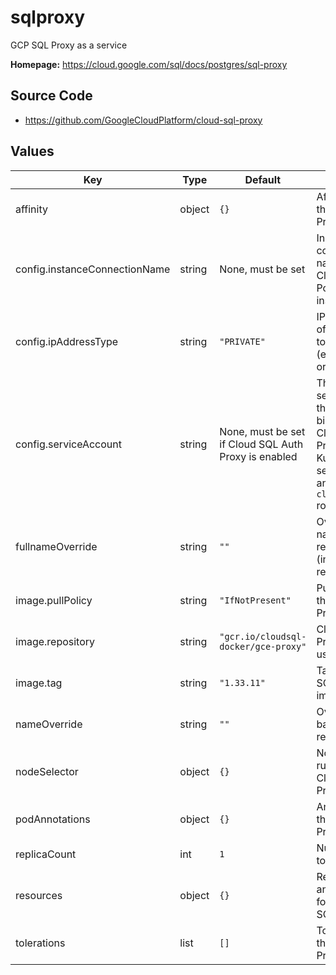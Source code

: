# sqlproxy

GCP SQL Proxy as a service

**Homepage:** <https://cloud.google.com/sql/docs/postgres/sql-proxy>

## Source Code

* <https://github.com/GoogleCloudPlatform/cloud-sql-proxy>

## Values

| Key | Type | Default | Description |
|-----|------|---------|-------------|
| affinity | object | `{}` | Affinity rules for the Cloud SQL Proxy pod |
| config.instanceConnectionName | string | None, must be set | Instance connection name for a CloudSQL PostgreSQL instance |
| config.ipAddressType | string | `"PRIVATE"` | IP address type of the instance to connect to (either `PUBLIC` or `PRIVATE`) |
| config.serviceAccount | string | None, must be set if Cloud SQL Auth Proxy is enabled | The Google service account that has an IAM binding to the Cloud SQL Proxy Kubernetes service account and has the `cloudsql.client` role |
| fullnameOverride | string | `""` | Override the full name for resources (includes the release name) |
| image.pullPolicy | string | `"IfNotPresent"` | Pull policy for the Cloud SQL Proxy image |
| image.repository | string | `"gcr.io/cloudsql-docker/gce-proxy"` | Cloud SQL Proxy image to use |
| image.tag | string | `"1.33.11"` | Tag of Cloud SQL Proxy image to use |
| nameOverride | string | `""` | Override the base name for resources |
| nodeSelector | object | `{}` | Node selector rules for the Cloud SQL Proxy pod |
| podAnnotations | object | `{}` | Annotations for the Cloud SQL Proxy pod |
| replicaCount | int | `1` | Number of pods to start |
| resources | object | `{}` | Resource limits and requests for the Cloud SQL Proxy pod |
| tolerations | list | `[]` | Tolerations for the Cloud SQL Proxy pod |
